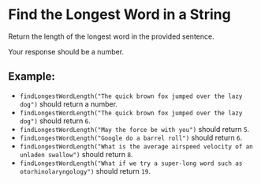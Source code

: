 # Find the Longest Word in a String

Return the length of the longest word in the provided sentence.

Your response should be a number.

## Example:

-   `findLongestWordLength("The quick brown fox jumped over the lazy dog")` should return a number.
-   `findLongestWordLength("The quick brown fox jumped over the lazy dog")` should return `6`.
-   `findLongestWordLength("May the force be with you")` should return `5`.
-   `findLongestWordLength("Google do a barrel roll")` should return `6`.
-   `findLongestWordLength("What is the average airspeed velocity of an unladen swallow")` should return `8`.
-   `findLongestWordLength("What if we try a super-long word such as otorhinolaryngology")` should return `19`.
